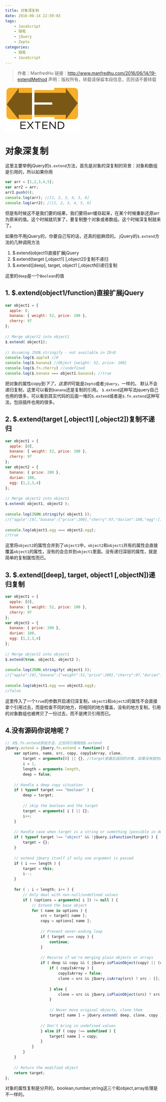 ```yaml
---
title: 对象深复制
date: 2016-06-14 22:59:03
tags:
    - JavaScript
    - 随笔
    - jQuery
    - Zepto
categories:
    - 随笔
    - JavaScript
---
```


> 作者：ManfredHu
> 链接：http://www.manfredhu.com/2016/06/14/19-extendMethod
> 声明：版权所有，转载请保留本段信息，否则请不要转载

![extend](/images/extend.png)

# 对象深复制
这里主要举例jQuery的`$.extend`方法，首先是对象的深复制的背景：对象和数组是引用的，所以如果你用

```javascript
var arr = [1,2,3,4,5];
var arr2 = arr;
arr2.push(6);
console.log(arr); //[1, 2, 3, 4, 5, 6]
console.log(arr2); //[1, 2, 3, 4, 5, 6]
```

但是有时候这不是我们要的结果，我们要将arr缓存起来，在某个时候重新还原arr为原来的值。这个时候就坑爹了，要复制整个对象或者数组。这个时候深复制就来了。

如果你不用jQuery的，你要自己写的话，还真的挺麻烦的。
jQuery的`$.extend`方法的几种调用方法

1. $.extend(object1)直接扩展jQuery
2. $.extend(target [,object1] [,object2])复制不递归
3. $.extend([deep], target, object1 [,objectN])递归复制

这里的`deep`是一个`Boolean`的值


## 1. $.extend(object1/function)直接扩展jQuery
```javascript
var object1 = {
  apple: 0,
  banana: { weight: 52, price: 100 },
  cherry: 97
};
 
// Merge object2 into object1
$.extend( object1);
 
// Assuming JSON.stringify - not available in IE<8
console.log($.apple) //0
console.log($.banana) //Object {weight: 52, price: 100}
console.log($.fn.cherry) //undefined
console.log($.banana === object1.banana); //true
```

把对象的属性copy到$下了，这里的$可能是`Zepto`或者`jQuery`，一样的。
默认不会递归复制，这里可以看到`banana`还是复制的引用。
`$.extend`这种写法jquery自己也用的很多，可以看到其实代码的后面一堆的`$.extend`或者是`$.fn.extend`这种写法，包括插件也用的很多。

## 2. $.extend(target [,object1] [,object2])复制不递归
```javascript
var object1 = {
  apple: [0],
  banana: { weight: 52, price: 100 },
  cherry: 97
};
var object2 = {
  banana: { price: 200 },
  durian: 100,
  egg: [1,2,3,4]
};

// Merge object2 into object1
$.extend( object1, object2 );

console.log(JSON.stringify( object1 )); 
//{"apple":[0],"banana":{"price":200},"cherry":97,"durian":100,"egg":[1,2,3,4]}

console.log(object1.egg === object2.egg); 
//true
```

这里将`object2`的属性合并到了`object1`中，`object2`和`object1`共有的属性会直接覆盖`object1`的属性，没有的会合并到`object1`里面。没有递归深层的属性，就是简单的复制属性而已。


## 3. $.extend([deep], target, object1 [,objectN])递归复制
```javascript
var object1 = {
  apple: [0],
  banana: { weight: 52, price: 100 },
  cherry: 97
};
var object2 = {
  banana: { price: 200 },
  durian: 100,
  egg: [1,2,3,4]
};

// Merge object2 into object1
$.extend(true, object1, object2 );

console.log(JSON.stringify( object1 )); 
//{"apple":[0],"banana":{"weight":52,"price":200},"cherry":97,"durian":100,"egg":[1,2,3,4]}

console.log(object1.egg === object2.egg); 
//false
```
这里传入了一个`true`的参数开启递归深复制，`object1`和`object2`的属性不会直接拿个引用过去，而是检查不同的地方，将相同的地方覆盖，没有的地方复制，引用的对象数组也被拷贝了一份过去，而不是拷贝引用而已。

## 4.没有源码你说啥呢？

```javascript
// 对$.fn.extend添加方法，之后将引用赋给$.extend
jQuery.extend = jQuery.fn.extend = function() {
    var options, name, src, copy, copyIsArray, clone,
        target = arguments[0] || {}, //target是最后返回的对象，如果没有就创建一个对象
        i = 1,
        length = arguments.length,
        deep = false;

    // Handle a deep copy situation
    if ( typeof target === "boolean" ) {
        deep = target;

        // skip the boolean and the target
        target = arguments[ i ] || {};
        i++;
    }

    // Handle case when target is a string or something (possible in deep copy)
    if ( typeof target !== "object" && !jQuery.isFunction(target) ) {
        target = {};
    }

    // extend jQuery itself if only one argument is passed
    if ( i === length ) {
        target = this;
        i--;
    }

    for ( ; i < length; i++ ) {
        // Only deal with non-null/undefined values
        if ( (options = arguments[ i ]) != null ) {
            // Extend the base object
            for ( name in options ) {
                src = target[ name ];
                copy = options[ name ];

                // Prevent never-ending loop
                if ( target === copy ) {
                    continue;
                }

                // Recurse if we're merging plain objects or arrays
                if ( deep && copy && ( jQuery.isPlainObject(copy) || (copyIsArray = jQuery.isArray(copy)) ) ) {
                    if ( copyIsArray ) {
                        copyIsArray = false;
                        clone = src && jQuery.isArray(src) ? src : [];

                    } else {
                        clone = src && jQuery.isPlainObject(src) ? src : {};
                    }

                    // Never move original objects, clone them
                    target[ name ] = jQuery.extend( deep, clone, copy );

                // Don't bring in undefined values
                } else if ( copy !== undefined ) {
                    target[ name ] = copy;
                }
            }
        }
    }

    // Return the modified object
    return target;
};
```

对象的属性复制是分开的，boolean,number,string这三个和object,array处理是不一样的。

